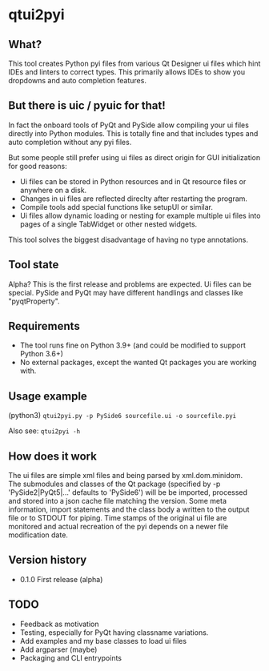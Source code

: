 # qtui2pyi

## What?
This tool creates Python pyi files from various Qt Designer ui files which
hint IDEs and linters to correct types. This primarily allows IDEs to
show you dropdowns and auto completion features.

## But there is uic / pyuic for that!
In fact the onboard tools of PyQt and PySide allow compiling your ui
files directly into Python modules. This is totally fine and that includes types and
auto completion without any pyi files.  

But some people still prefer using ui files as direct origin for GUI
initialization for good reasons:
- Ui files can be stored in Python resources and in Qt resource files or anywhere on a disk.
- Changes in ui files are reflected direclty after restarting the program.
- Compile tools add special functions like setupUI or similar.
- Ui files allow dynamic loading or nesting for example multiple ui files into pages of a single TabWidget or other nested widgets.

This tool solves the biggest disadvantage of having no type annotations.

## Tool state
Alpha? This is the first release and problems are expected. Ui files can
be special. PySide and PyQt may have different handlings and classes like "pyqtProperty".

## Requirements
- The tool runs fine on Python 3.9+ (and could be modified to support Python 3.6+)
- No external packages, except the wanted Qt packages you are working with.

## Usage example
(python3) `qtui2pyi.py -p PySide6 sourcefile.ui -o sourcefile.pyi`

Also see: `qtui2pyi -h`

## How does it work
The ui files are simple xml files and being parsed by xml.dom.minidom.  
The submodules and classes of the Qt package (specified by -p 'PySide2|PyQt5|...' defaults to 'PySide6') will be be imported, processed and stored into a json cache file matching the version. 
Some meta information, import statements and the class body a written to the output file or to STDOUT for piping.
Time stamps of the original ui file are monitored and actual recreation of the pyi depends on a newer file modification date.

## Version history
- 0.1.0 First release (alpha)

## TODO
- Feedback as motivation
- Testing, especially for PyQt having classname variations.
- Add examples and my base classes to load ui files
- Add argparser (maybe)
- Packaging and CLI entrypoints
